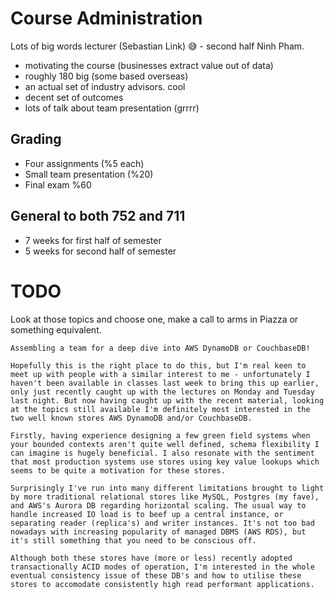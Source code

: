 # Course Administration
Lots of big words lecturer (Sebastian Link) 😅 - second half Ninh Pham.

- motivating the course (businesses extract value out of data)
- roughly 180 big (some based overseas)
- an actual set of industry advisors. cool
- decent set of outcomes
- lots of talk about team presentation (grrrr) 

## Grading
- Four assignments (%5 each)
- Small team presentation (%20)
- Final exam %60

## General to both 752 and 711
- 7 weeks for first half of semester
- 5 weeks for second half of semester


# TODO
Look at those topics and choose one, make a call to arms in Piazza or something equivalent.

```
Assembling a team for a deep dive into AWS DynamoDB or CouchbaseDB!

Hopefully this is the right place to do this, but I'm real keen to meet up with people with a similar interest to me - unfortunately I haven't been available in classes last week to bring this up earlier, only just recently caught up with the lectures on Monday and Tuesday last night. But now having caught up with the recent material, looking at the topics still available I'm definitely most interested in the two well known stores AWS DynamoDB and/or CouchbaseDB.

Firstly, having experience designing a few green field systems when your bounded contexts aren't quite well defined, schema flexibility I can imagine is hugely beneficial. I also resonate with the sentiment that most production systems use stores using key value lookups which seems to be quite a motivation for these stores.

Surprisingly I've run into many different limitations brought to light by more traditional relational stores like MySQL, Postgres (my fave), and AWS's Aurora DB regarding horizontal scaling. The usual way to handle increased IO load is to beef up a central instance, or separating reader (replica's) and writer instances. It's not too bad nowadays with increasing popularity of managed DBMS (AWS RDS), but it's still something that you need to be conscious off.

Although both these stores have (more or less) recently adopted transactionally ACID modes of operation, I'm interested in the whole eventual consistency issue of these DB's and how to utilise these stores to accomodate consistently high read performant applications. 
```
